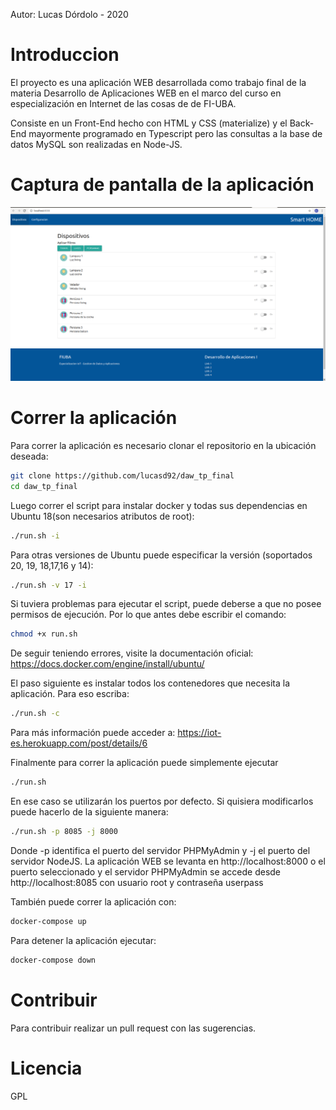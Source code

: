 Autor: Lucas Dórdolo - 2020
# Introduccion
El proyecto es una aplicación WEB desarrollada como trabajo final de la materia Desarrollo de Aplicaciones WEB en el marco del curso en especialización en Internet de las cosas de de FI-UBA.

Consiste en un Front-End hecho con HTML y CSS (materialize) y el Back-End mayormente programado en Typescript pero las consultas a la base de datos MySQL son realizadas en Node-JS.

# Captura de pantalla de la aplicación
![Alt text](./doc/Front-End.png?raw=true "Front-End")

# Correr la aplicación
Para correr la aplicación es necesario clonar el repositorio en la ubicación deseada:
```sh
git clone https://github.com/lucasd92/daw_tp_final
cd daw_tp_final
```
Luego correr el script para instalar docker y todas sus dependencias en Ubuntu 18(son necesarios atributos de root):
```sh
./run.sh -i
```
Para otras versiones de Ubuntu puede especificar la versión (soportados 20, 19, 18,17,16 y 14):
```sh
./run.sh -v 17 -i
```
Si tuviera problemas para ejecutar el script, puede deberse a que no posee permisos de ejecución. Por lo que antes debe escribir el comando:
```sh
chmod +x run.sh
```
De seguir teniendo errores, visite la documentación oficial: https://docs.docker.com/engine/install/ubuntu/

El paso siguiente es instalar todos los contenedores que necesita la aplicación. Para eso escriba:
```sh
./run.sh -c
```
Para más información puede acceder a: https://iot-es.herokuapp.com/post/details/6

Finalmente para correr la aplicación puede simplemente ejecutar
```sh
./run.sh
```
En ese caso se utilizarán los puertos por defecto. Si quisiera modificarlos puede hacerlo de la siguiente manera:
```sh
./run.sh -p 8085 -j 8000
```
Donde -p identifica el puerto del servidor PHPMyAdmin y -j el puerto del servidor NodeJS.
La aplicación WEB se levanta en http://localhost:8000 o el puerto seleccionado y el servidor PHPMyAdmin se accede desde http://localhost:8085 con usuario root y contraseña userpass 

También puede correr la aplicación con:
```sh
docker-compose up
```

Para detener la aplicación ejecutar:
```sh
docker-compose down
```

# Contribuir
Para contribuir realizar un pull request con las sugerencias.
# Licencia
GPL
